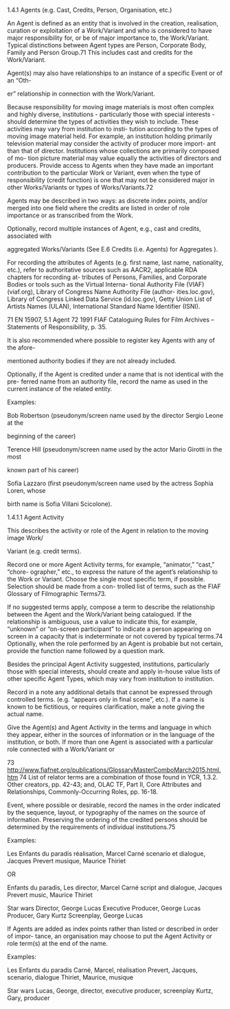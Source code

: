 1.4.1 Agents (e.g. Cast, Credits, Person,
Organisation, etc.)

An Agent is defined as an entity that is involved in the creation, realisation, curation
or  exploitation  of  a  Work/Variant  and  who  is  considered  to  have  major  responsibility
for, or be of major importance to, the Work/Variant. Typical distinctions between Agent
types  are  Person,  Corporate  Body,  Family  and  Person  Group.71  This  includes  cast  and
credits for the Work/Variant.

Agent(s) may also have relationships to an instance of a specific Event or of an “Oth-

er” relationship in connection with the Work/Variant.

Because responsibility for moving image materials is most often complex and highly
diverse,  institutions  -  particularly  those  with  special  interests  -  should  determine  the
types of activities they wish to include. These activities may vary from institution to insti-
tution according to the types of moving image material held. For example, an institution
holding primarily television material may consider the activity of producer more import-
ant than that of director. Institutions whose collections are primarily composed of mo-
tion picture material may value equally the activities of directors and producers. Provide
access to Agents when they have made an important contribution to the particular Work
or Variant, even when the type of responsibility (credit function) is one that may not be
considered major in other Works/Variants or types of Works/Variants.72

Agents may be described in two ways: as discrete index points, and/or merged into
one field where the credits are listed in order of role importance or as transcribed from
the Work.

Optionally, record multiple instances of Agent, e.g., cast and credits, associated with

aggregated Works/Variants (See E.6 Credits (i.e. Agents) for Aggregates ).

For recording the attributes of Agents (e.g. first name, last name, nationality, etc.),
refer to authoritative sources such as AACR2, applicable RDA chapters for recording at-
tributes of Persons, Families, and Corporate Bodies or tools such as the Virtual Interna-
tional Authority File (VIAF) (viaf.org), Library of Congress Name Authority File (author-
ities.loc.gov),  Library  of  Congress  Linked  Data  Service  (id.loc.gov),  Getty  Union  List  of
Artists Names (ULAN), International Standard Name Identifier (ISNI).

71  EN 15907, 5.1 Agent
72  1991 FIAF Cataloguing Rules for Film Archives – Statements of Responsibility, p. 35.



It is also recommended where possible to register key Agents with any of the afore-

mentioned authority bodies if they are not already included.

Optionally, if the Agent is credited under a name that is not identical with the pre-
ferred name from an authority file, record the name as used in the current instance of
the related entity.

Examples:

Bob  Robertson  (pseudonym/screen  name  used  by  the  director  Sergio  Leone  at  the

beginning of the career)

Terence  Hill  (pseudonym/screen  name  used  by  the  actor  Mario  Girotti  in  the  most

known part of his career)

Sofia Lazzaro (first pseudonym/screen name used by the actress Sophia Loren, whose

birth name is Sofia Villani Scicolone).

1.4.1.1 Agent Activity

This describes the activity or role of the Agent in relation to the moving image Work/

Variant (e.g. credit terms).

Record one or more Agent Activity terms, for example, “animator,” “cast,” “chore-
ographer,” etc., to express the nature of the agent’s relationship to the Work or Variant.
Choose the single most specific term, if possible. Selection should be made from a con-
trolled list of terms, such as the FIAF Glossary of Filmographic Terms73.

If no suggested terms apply, compose a term to describe the relationship between
the Agent and the Work/Variant being catalogued. If the relationship is ambiguous, use
a value to indicate this, for example, “unknown” or “on-screen participant” to indicate a
person appearing on screen in a capacity that is indeterminate or not covered by typical
terms.74  Optionally,  when  the  role  performed  by  an  Agent  is  probable  but  not  certain,
provide the function name followed by a question mark.

Besides  the  principal  Agent  Activity  suggested,  institutions,  particularly  those  with
special  interests,  should  create  and  apply  in-house  value  lists  of  other  specific  Agent
Types, which may vary from institution to institution.

Record in a note any additional details that cannot be expressed through controlled
terms. (e.g. “appears only in final scene”, etc.). If a name is known to be fictitious, or
requires clarification, make a note giving the actual name.

Give the Agent(s) and Agent Activity in the terms and language in which they appear,
either in the sources of information or in the language of the institution, or both. If more
than one Agent is associated with a particular role connected with a Work/Variant or

73  http://www.fiafnet.org/publications/GlossaryMasterComboMarch2015.html.htm
74  List of relator terms are a combination of those found in YCR, 1.3.2. Other creators, pp. 42-43; and, OLAC
TF, Part II, Core Attributes and Relationships, Commonly-Occurring Roles, pp. 16-18.



Event, where possible or desirable, record the names in the order indicated by the sequence,
layout, or typography of the names on the source of information. Preserving the ordering of
the credited persons should be determined by the requirements of individual institutions.75

Examples:

Les Enfants du paradis
réalisation, Marcel Carné
scenario et dialogue, Jacques Prevert
musique, Maurice Thiriet

OR

Enfants du paradis, Les
director, Marcel Carné
script and dialogue, Jacques Prevert
music, Maurice Thiriet

Star wars
Director, George Lucas
Executive Producer, George Lucas
Producer, Gary Kurtz
Screenplay, George Lucas

If Agents are added as index points rather than listed or described in order of impor-
tance, an organisation may choose to put the Agent Activity or role term(s) at the end
of the name.

Examples:

Les Enfants du paradis
Carné, Marcel, réalisation
Prevert, Jacques, scenario, dialogue
Thiriet, Maurice, musique

Star wars
Lucas, George, director, executive producer, screenplay
Kurtz, Gary, producer
